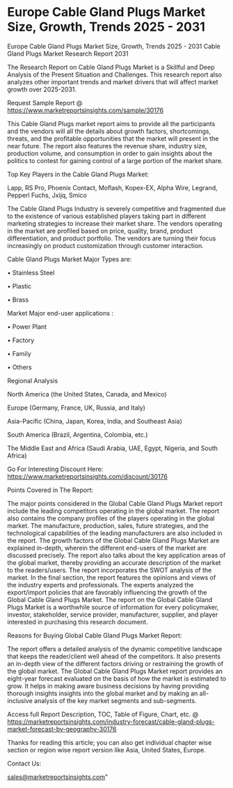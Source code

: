 # Europe Cable Gland Plugs Market Size, Growth, Trends 2025 - 2031
 Europe Cable Gland Plugs Market Size, Growth, Trends 2025 - 2031
Cable Gland Plugs Market Research Report 2031

The Research Report on Cable Gland Plugs Market is a Skillful and Deep Analysis of the Present Situation and Challenges. This research report also analyzes other important trends and market drivers that will affect market growth over 2025-2031.

Request Sample Report @ https://www.marketreportsinsights.com/sample/30176

This Cable Gland Plugs market report aims to provide all the participants and the vendors will all the details about growth factors, shortcomings, threats, and the profitable opportunities that the market will present in the near future. The report also features the revenue share, industry size, production volume, and consumption in order to gain insights about the politics to contest for gaining control of a large portion of the market share.

Top Key Players in the Cable Gland Plugs Market:

Lapp, RS Pro, Phoenix Contact, Moflash, Kopex-EX, Alpha Wire, Legrand, Pepperl Fuchs, Jxijq, Smico

The Cable Gland Plugs Industry is severely competitive and fragmented due to the existence of various established players taking part in different marketing strategies to increase their market share. The vendors operating in the market are profiled based on price, quality, brand, product differentiation, and product portfolio. The vendors are turning their focus increasingly on product customization through customer interaction.

Cable Gland Plugs Market Major Types are:

• Stainless Steel

• Plastic

• Brass

Market Major end-user applications :

• Power Plant

• Factory

• Family

• Others

Regional Analysis

North America (the United States, Canada, and Mexico)

Europe (Germany, France, UK, Russia, and Italy)

Asia-Pacific (China, Japan, Korea, India, and Southeast Asia)

South America (Brazil, Argentina, Colombia, etc.)

The Middle East and Africa (Saudi Arabia, UAE, Egypt, Nigeria, and South Africa)

Go For Interesting Discount Here: https://www.marketreportsinsights.com/discount/30176

Points Covered in The Report:

The major points considered in the Global Cable Gland Plugs Market report include the leading competitors operating in the global market.
The report also contains the company profiles of the players operating in the global market.
The manufacture, production, sales, future strategies, and the technological capabilities of the leading manufacturers are also included in the report.
The growth factors of the Global Cable Gland Plugs Market are explained in-depth, wherein the different end-users of the market are discussed precisely.
The report also talks about the key application areas of the global market, thereby providing an accurate description of the market to the readers/users.
The report incorporates the SWOT analysis of the market. In the final section, the report features the opinions and views of the industry experts and professionals. The experts analyzed the export/import policies that are favorably influencing the growth of the Global Cable Gland Plugs Market.
The report on the Global Cable Gland Plugs Market is a worthwhile source of information for every policymaker, investor, stakeholder, service provider, manufacturer, supplier, and player interested in purchasing this research document.

Reasons for Buying Global Cable Gland Plugs Market Report:

The report offers a detailed analysis of the dynamic competitive landscape that keeps the reader/client well ahead of the competitors.
It also presents an in-depth view of the different factors driving or restraining the growth of the global market.
The Global Cable Gland Plugs Market report provides an eight-year forecast evaluated on the basis of how the market is estimated to grow.
It helps in making aware business decisions by having providing thorough insights insights into the global market and by making an all-inclusive analysis of the key market segments and sub-segments.

Access full Report Description, TOC, Table of Figure, Chart, etc. @ https://marketreportsinsights.com/industry-forecast/cable-gland-plugs-market-forecast-by-geography-30176

Thanks for reading this article; you can also get individual chapter wise section or region wise report version like Asia, United States, Europe.

Contact Us:

sales@marketreportsinsights.com"
